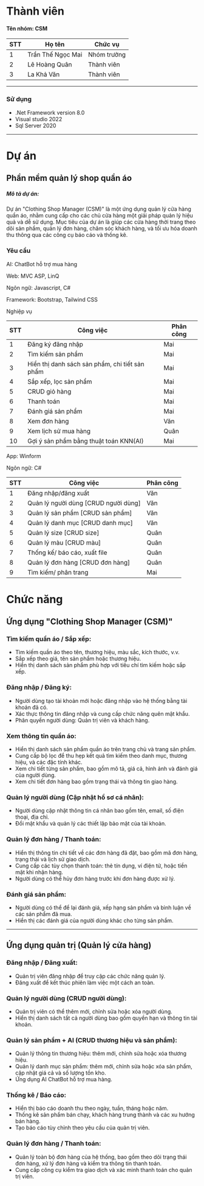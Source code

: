 # Thành viên
<h4>Tên nhóm: CSM  </h4>
  
| STT | Họ tên | Chức vụ  |
|----------------|--------------------|--------------------|
|  1  |  Trần Thế Ngọc Mai  |   Nhóm trưởng  |
|  2  |  Lê Hoàng Quân      |   Thành viên   |
|  3  |  La Khả Văn	    |   Thành viên   |
-----------------------------------------------
### Sử dụng 
 - .Net Framework version 8.0
 - Visual studio 2022
 - Sql Server 2020
-----------------------------------------------
# Dự án

## Phần mềm quản lý shop quần áo

<h5>Mô tả dự án: </h5>
<p>Dự án "Clothing Shop Manager (CSM)" là một ứng dụng quản lý cửa hàng quần áo, nhằm cung cấp cho các chủ cửa hàng một giải pháp quản lý hiệu quả và dễ sử dụng. Mục tiêu của dự án là giúp các cửa hàng thời trang theo dõi sản phẩm, quản lý đơn hàng, chăm sóc khách hàng, và tối ưu hóa doanh thu thông qua các công cụ báo cáo và thống kê.</p>

### Yêu cầu 
<p>AI: ChatBot hỗ trợ mua hàng  </p>

<p>Web: MVC ASP, LinQ</p>
<p>Ngôn ngữ: Javascript, C# </p>
<p>Framework: Bootstrap, Tailwind CSS</p>

<p>Nghiệp vụ</p>

| STT | Công việc | Phân công  |
|----------------|--------------------|--------------------|
|  1  |  Đăng ký đăng nhập  | Mai |
|  2  |  Tìm kiếm sản phẩm |  Mai |
|  3  |  Hiển thị danh sách sản phẩm, chi tiết sản phẩm | Mai |
|  4  |  Sắp xếp, lọc sản phẩm | Mai |
|  5  |  CRUD giỏ hàng | Mai |
|  6  |  Thanh toán | Mai |
|  7  |  Đánh giá sản phẩm | Mai |
|  8  |  Xem đơn hàng | Văn |
|  9  |  Xem lịch sử mua hàng | Quân |
|  10  | Gợi ý sản phẩm bằng thuật toán KNN(AI) | Mai |




<p>App: Winform </p>
<p>Ngôn ngữ: C# </p>

| STT | Công việc | Phân công  |
|----------------|--------------------|--------------------|
|  1  |  Đăng nhập/đăng xuất | Văn  |
|  2  |  Quản lý người dùng [CRUD người dùng] | Văn |
|  3  |  Quản lý sản phẩm [CRUD sản phẩm] | Văn |
|  4  |  Quản lý danh mục [CRUD danh mục] | Văn |
|  5  |  Quản lý size [CRUD size] | Quân |
|  6  |  Quản lý màu [CRUD màu] | Quân |
|  7  |  Thống kế/ báo cáo, xuất file  | Quân |
|  8  |  Quản lý đơn hàng [CRUD đơn hàng]| Quân |
|  9  |  Tìm kiếm/ phân trang  | Mai |

# Chức năng

## Ứng dụng "Clothing Shop Manager (CSM)"

### Tìm kiếm quần áo / Sắp xếp:
- Tìm kiếm quần áo theo tên, thương hiệu, màu sắc, kích thước, v.v.
- Sắp xếp theo giá, tên sản phẩm hoặc thương hiệu.
- Hiển thị danh sách sản phẩm phù hợp với tiêu chí tìm kiếm hoặc sắp xếp.

### Đăng nhập / Đăng ký:
- Người dùng tạo tài khoản mới hoặc đăng nhập vào hệ thống bằng tài khoản đã có.
- Xác thực thông tin đăng nhập và cung cấp chức năng quên mật khẩu.
- Phân quyền người dùng: Quản trị viên và khách hàng.

### Xem thông tin quần áo:
- Hiển thị danh sách sản phẩm quần áo trên trang chủ và trang sản phẩm.
- Cung cấp bộ lọc để thu hẹp kết quả tìm kiếm theo danh mục, thương hiệu, và các đặc tính khác.
- Xem chi tiết từng sản phẩm, bao gồm mô tả, giá cả, hình ảnh và đánh giá của người dùng.
- Xem chi tiết đơn hàng bao gồm trạng thái và thông tin giao hàng.

### Quản lý người dùng (Cập nhật hồ sơ cá nhân):
- Người dùng cập nhật thông tin cá nhân bao gồm tên, email, số điện thoại, địa chỉ.
- Đổi mật khẩu và quản lý các thiết lập bảo mật của tài khoản.

### Quản lý đơn hàng / Thanh toán:
- Hiển thị thông tin chi tiết về các đơn hàng đã đặt, bao gồm mã đơn hàng, trạng thái và lịch sử giao dịch.
- Cung cấp các tùy chọn thanh toán: thẻ tín dụng, ví điện tử, hoặc tiền mặt khi nhận hàng.
- Người dùng có thể hủy đơn hàng trước khi đơn hàng được xử lý.

### Đánh giá sản phẩm:
- Người dùng có thể để lại đánh giá, xếp hạng sản phẩm và bình luận về các sản phẩm đã mua.
- Hiển thị các đánh giá của người dùng khác cho từng sản phẩm.

---

## Ứng dụng quản trị (Quản lý cửa hàng)

### Đăng nhập / Đăng xuất:
- Quản trị viên đăng nhập để truy cập các chức năng quản lý.
- Đăng xuất để kết thúc phiên làm việc một cách an toàn.

### Quản lý người dùng (CRUD người dùng):
- Quản trị viên có thể thêm mới, chỉnh sửa hoặc xóa người dùng.
- Hiển thị danh sách tất cả người dùng bao gồm quyền hạn và thông tin tài khoản.

### Quản lý sản phẩm + AI (CRUD thương hiệu và sản phẩm):
- Quản lý thông tin thương hiệu: thêm mới, chỉnh sửa hoặc xóa thương hiệu.
- Quản lý danh mục sản phẩm: thêm mới, chỉnh sửa hoặc xóa sản phẩm, cập nhật giá cả và số lượng tồn kho.
- Ứng dụng AI ChatBot hỗ trợ mua hàng.

### Thống kê / Báo cáo:
- Hiển thị báo cáo doanh thu theo ngày, tuần, tháng hoặc năm.
- Thống kê sản phẩm bán chạy, khách hàng trung thành và các xu hướng bán hàng.
- Tạo báo cáo tùy chỉnh theo yêu cầu của quản trị viên.

### Quản lý đơn hàng / Thanh toán:
- Quản lý toàn bộ đơn hàng của hệ thống, bao gồm theo dõi trạng thái đơn hàng, xử lý đơn hàng và kiểm tra thông tin thanh toán.
- Cung cấp công cụ kiểm tra giao dịch và xác minh thanh toán cho quản trị viên.
